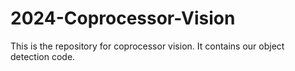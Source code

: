 # 2024-Coprocessor-Vision
This is the repository for coprocessor vision. It contains our object detection code. 
